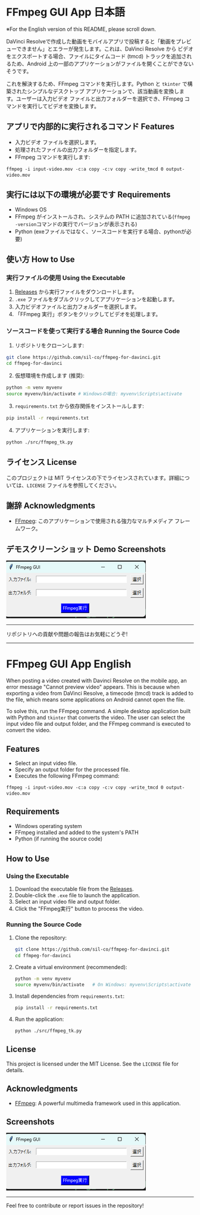 # FFmpeg GUI App 日本語
※For the English version of this README, please scroll down.

DaVinci Resolveで作成した動画をモバイルアプリで投稿すると「動画をプレビューできません」とエラーが発生します。これは、DaVinci Resolve から ビデオをエクスポートする場合、ファイルにタイムコード (tmcd) トラックを追加されるため、Android 上の一部のアプリケーションがファイルを開くことができないそうです。

これを解決するため、FFmpeg コマンドを実行します。Python と `tkinter` で構築されたシンプルなデスクトップ アプリケーションで、該当動画を変換します。ユーザーは入力ビデオ ファイルと出力フォルダーを選択でき、FFmpeg コマンドを実行してビデオを変換します。

## アプリで内部的に実行されるコマンド Features
- 入力ビデオ ファイルを選択します。
- 処理されたファイルの出力フォルダーを指定します。
- FFmpeg コマンドを実行します:

```
ffmpeg -i input-video.mov -c:a copy -c:v copy -write_tmcd 0 output-video.mov
```

## 実行には以下の環境が必要です Requirements
- Windows OS
- FFmpeg がインストールされ、システムの PATH に追加されている(`ffmpeg -version`コマンドの実行でバージョンが表示される)
- Python (exeファイルではなく、ソースコードを実行する場合、pythonが必要)

## 使い方 How to Use　

### 実行ファイルの使用 Using the Executable
1. [Releases](https://github.com/sil-co/ffmpeg-for-davinci/releases) から実行ファイルをダウンロードします。
2. `.exe` ファイルをダブルクリックしてアプリケーションを起動します。
3. 入力ビデオファイルと出力フォルダーを選択します。
4. 「FFmpeg 実行」ボタンをクリックしてビデオを処理します。

### ソースコードを使って実行する場合 Running the Source Code
1. リポジトリをクローンします:
```bash
git clone https://github.com/sil-co/ffmpeg-for-davinci.git
cd ffmpeg-for-davinci
```
2. 仮想環境を作成します (推奨):
```bash
python -m venv myvenv
source myvenv/bin/activate # Windowsの場合: myvenv\Scripts\activate
```
3. `requirements.txt` から依存関係をインストールします:
```bash
pip install -r requirements.txt
```
4. アプリケーションを実行します:
```bash
python ./src/ffmpeg_tk.py
```

## ライセンス License
このプロジェクトは MIT ライセンスの下でライセンスされています。詳細については、`LICENSE` ファイルを参照してください。

## 謝辞 Acknowledgments
- [FFmpeg](https://ffmpeg.org/): このアプリケーションで使用される強力なマルチメディア フレームワーク。

## デモスクリーンショット Demo Screenshots
![App Screenshot](demo\screenshot1.png)

---
リポジトリへの貢献や問題の報告はお気軽にどうぞ!

---

# FFmpeg GUI App English

When posting a video created with Davinci Resolve on the mobile app, an error message "Cannot preview video" appears. This is because when exporting a video from DaVinci Resolve, a timecode (tmcd) track is added to the file, which means some applications on Android cannot open the file.

To solve this, run the FFmpeg command. A simple desktop application built with Python and `tkinter` that converts the video. The user can select the input video file and output folder, and the FFmpeg command is executed to convert the video.

## Features
- Select an input video file.
- Specify an output folder for the processed file.
- Executes the following FFmpeg command:

```
ffmpeg -i input-video.mov -c:a copy -c:v copy -write_tmcd 0 output-video.mov
```

## Requirements
- Windows operating system
- FFmpeg installed and added to the system's PATH
- Python (if running the source code)

## How to Use　

### Using the Executable
1. Download the executable file from the [Releases](https://github.com/sil-co/ffmpeg-for-davinci/releases).
2. Double-click the `.exe` file to launch the application.
3. Select an input video file and output folder.
4. Click the "FFmpeg実行" button to process the video.


### Running the Source Code
1. Clone the repository:
   ```bash
   git clone https://github.com/sil-co/ffmpeg-for-davinci.git
   cd ffmpeg-for-davinci
   ```
2. Create a virtual environment (recommended):
   ```bash
   python -m venv myvenv
   source myvenv/bin/activate   # On Windows: myvenv\Scripts\activate
   ```
3. Install dependencies from `requirements.txt`:
   ```bash
   pip install -r requirements.txt
   ```
4. Run the application:
   ```bash
   python ./src/ffmpeg_tk.py
   ```

## License
This project is licensed under the MIT License. See the `LICENSE` file for details.

## Acknowledgments
- [FFmpeg](https://ffmpeg.org/): A powerful multimedia framework used in this application.

## Screenshots
![App Screenshot](demo\screenshot1.png)

---
Feel free to contribute or report issues in the repository!
